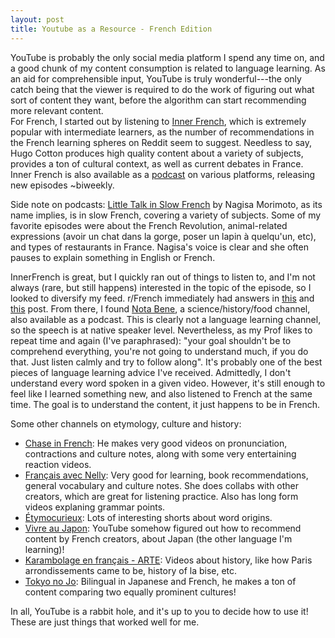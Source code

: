 ```yaml
---
layout: post  
title: Youtube as a Resource - French Edition
---
```


YouTube is probably the only social media platform I spend any time on, and a good chunk of my content consumption is related to language learning. As an aid for comprehensible input, YouTube is truly wonderful---the only catch being that the viewer is required to do the work of figuring out what sort of content they want, before the algorithm can start recommending more relevant content.  
For French, I started out by listening to [Inner French](https://www.youtube.com/innerFrench), which is extremely popular with intermediate learners, as the number of recommendations in the French learning spheres on Reddit seem to suggest. Needless to say, Hugo Cotton produces high quality content about a variety of subjects, provides a ton of cultural context, as well as current debates in France. Inner French is also available as a [podcast](https://innerfrench.com/category/podcast/) on various platforms, releasing new episodes ~biweekly. 
  
Side note on podcasts: [Little Talk in Slow French](https://podcasts.apple.com/us/podcast/little-talk-in-slow-french/id1541856876) by Nagisa Morimoto, as its name implies, is in slow French, covering a variety of subjects. Some of my favorite episodes were about the French Revolution, animal-related expressions (avoir un chat dans la gorge, poser un lapin à quelqu'un, etc), and types of restaurants in France. Nagisa's voice is clear and she often pauses to explain something in English or French. 
 
InnerFrench is great, but I quickly ran out of things to listen to, and I'm not always (rare, but still happens) interested in the topic of the episode, so I looked to diversify my feed. r/French immediately had answers in [this](https://www.reddit.com/r/French/comments/6afoh4/comment/dhekh8h/) and [this](https://www.reddit.com/r/French/comments/fk3624/the_big_list_of_transcribed_podcasts_and/) post. From there, I found [Nota Bene](https://www.youtube.com/channel/UCP46_MXP_WG_auH88FnfS1A), a science/history/food channel, also available as a podcast. This is clearly not a language learning channel, so the speech is at native speaker level. Nevertheless, as my Prof likes to repeat time and again (I've paraphrased): "your goal shouldn't be to comprehend everything, you're not going to understand much, if you do that. Just listen calmly and try to follow along". It's probably one of the best pieces of language learning advice I've received. Admittedly, I don't understand every word spoken in a given video. However, it's still enough to feel like I learned something new, and also listened to French at the same time. The goal is to understand the content, it just happens to be in French.   

Some other channels on etymology, culture and history: 
- [Chase in French](https://www.youtube.com/@chaseinfrench/shorts): He makes very good videos on pronunciation, contractions and culture notes, along with some very entertaining reaction videos. 
- [Français avec Nelly](https://www.youtube.com/@francaisavecnelly/videos): Very good for learning, book recommendations, general vocabulary and culture notes. She does collabs with other creators, which are great for listening practice. Also has long form videos explaning grammar points. 
- [Étymocurieux](https://www.youtube.com/@EtymoCurieux): Lots of interesting shorts about word origins.  
- [Vivre au Japon](https://www.youtube.com/@terr.japonn): YouTube somehow figured out how to recommend content by French creators, about Japan (the other language I'm learning)!  
- [Karambolage en français - ARTE](https://www.youtube.com/@karambolagefr): Videos about history, like how Paris arrondissements came to be, history of la bise, etc. 
- [Tokyo no Jo](https://www.youtube.com/@tokyonojo1445): Bilingual in Japanese and French, he makes a ton of content comparing two equally prominent cultures!  

In all, YouTube is a rabbit hole, and it's up to you to decide how to use it! These are just things that worked well for me. 

